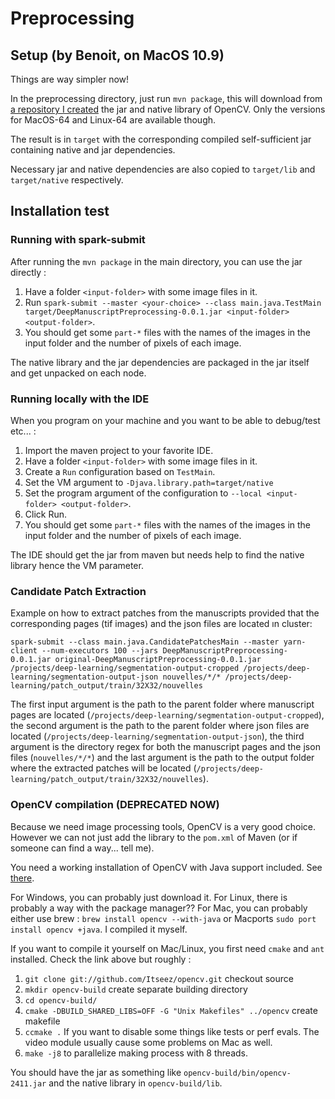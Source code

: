 # Preprocessing #

## Setup (by Benoit, on MacOS 10.9) ##

Things are way simpler now!

In the preprocessing directory, just run `mvn package`, this will download from [a repository I created](https://github.com/Atanahel/opencv-maven-repo) the jar and native library of OpenCV. Only the versions for MacOS-64 and Linux-64 are available though.

The result is in `target` with the corresponding compiled self-sufficient jar containing native and jar dependencies.

Necessary jar and native dependencies are also copied to `target/lib` and `target/native` respectively.

## Installation test ##

### Running with spark-submit ###

After running the `mvn package` in the main directory, you can use the jar directly :

1.  Have a folder `<input-folder>` with some image files in it.
1.  Run `spark-submit --master <your-choice> --class main.java.TestMain target/DeepManuscriptPreprocessing-0.0.1.jar <input-folder> <output-folder>`.
1.  You should get some `part-*` files with the names of the images in the input folder and the number of pixels of each image.

The native library and the jar dependencies are packaged in the jar itself and get unpacked on each node.

### Running locally with the IDE ###

When you program on your machine and you want to be able to debug/test etc... :

1.  Import the maven project to your favorite IDE.
1.  Have a folder `<input-folder>` with some image files in it.
1.  Create a `Run` configuration based on `TestMain`.
1.  Set the VM argument to `-Djava.library.path=target/native`
1.  Set the program argument of the configuration to `--local <input-folder> <output-folder>`.
1.  Click Run.
1.  You should get some `part-*` files with the names of the images in the input folder and the number of pixels of each image.

The IDE should get the jar from maven but needs help to find the native library hence the VM parameter.

### Candidate Patch Extraction ###
Example on how to extract patches from the manuscripts provided that the corresponding pages (tif images) and the json files are located ın cluster:

`spark-submit --class main.java.CandidatePatchesMain --master yarn-client --num-executors 100 --jars DeepManuscriptPreprocessing-0.0.1.jar original-DeepManuscriptPreprocessing-0.0.1.jar /projects/deep-learning/segmentation-output-cropped /projects/deep-learning/segmentation-output-json nouvelles/*/* /projects/deep-learning/patch_output/train/32X32/nouvelles`

The first input argument is the path to the parent folder where manuscript pages are located (`/projects/deep-learning/segmentation-output-cropped`), the second argument is the path to the parent folder where json files are located (`/projects/deep-learning/segmentation-output-json`), the third argument is the directory regex for both the manuscript pages and the json files (`nouvelles/*/*`) and the last argument is the path to the output folder where the extracted patches will be located (`/projects/deep-learning/patch_output/train/32X32/nouvelles`).

### OpenCV compilation (DEPRECATED NOW) ###

Because we need image processing tools, OpenCV is a very good choice. However we can not just add the library to the `pom.xml` of Maven (or if someone can find a way... tell me).

You need a working installation of OpenCV with Java support included. See [there](http://docs.opencv.org/doc/tutorials/introduction/desktop_java/java_dev_intro.html).

For Windows, you can probably just download it.
For Linux, there is probably a way with the package manager??
For Mac, you can probably either use brew : `brew install opencv --with-java` or Macports `sudo port install opencv +java`. I compiled it myself.

If you want to compile it yourself on Mac/Linux, you first need `cmake` and `ant` installed. Check the link above but roughly :

1. `git clone git://github.com/Itseez/opencv.git` checkout source
1. `mkdir opencv-build` create separate building directory
1. `cd opencv-build/`
1. `cmake -DBUILD_SHARED_LIBS=OFF -G "Unix Makefiles" ../opencv` create makefile
1. `ccmake .` If you want to disable some things like tests or perf evals. The video module usually cause some problems on Mac as well.
1. `make -j8` to parallelize making process with 8 threads.

You should have the jar as something like `opencv-build/bin/opencv-2411.jar` and the native library in `opencv-build/lib`.
